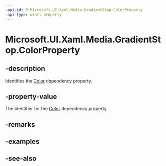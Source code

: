 ```yaml
---
-api-id: P:Microsoft.UI.Xaml.Media.GradientStop.ColorProperty
-api-type: winrt property
---
```


<!-- Property syntax
public Windows.UI.Xaml.DependencyProperty ColorProperty { get; }
-->

# Microsoft.UI.Xaml.Media.GradientStop.ColorProperty

## -description
Identifies the [Color](gradientstop_color.md) dependency property.

## -property-value
The identifier for the [Color](gradientstop_color.md) dependency property.

## -remarks

## -examples

## -see-also

